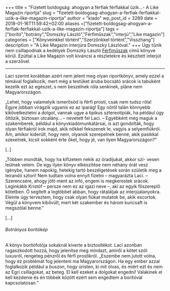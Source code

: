 +++
title = "Fizetett boldogság: ahogyan a férfiak férfiakkal űzik…- A Like Magazin riportja"
slug = "fizetett-boldogsag-ahogyan-a-ferfiak-ferfiakkal-uzik-a-like-magazin-riportja"
author = "kiado"
wp_post_id = 3289
date = 2018-01-16T11:59:42+02:00
aliases =["fizetett-boldogsag-ahogyan-a-ferfiak-ferfiakkal-uzik-a-like-magazin-riportja"]
tags = ["borító","botrány","Domszky László","Férfiműszak","interjú","Like magazin"]
categories = ["Könyveinkkel történt","Szerzőnkkel történt","Visszhang"]
description = "A Like Magazin interjúra Domszky Lászlóval."
+++
Úgy tűnik nem csillapodnak a kedélyek Domszky László <a href="https://adlibrum.hu/katalogus/Ferfimuszak.html">Férfiműszak</a> című könyve körül. Ezúttal a Like Magazin volt kíváncsi a részletekre és készített interjút a szerzővel.

<hr />

Laci szerint korábban azért nem jelent meg olyan riportkönyv, amely ezzel a témával foglalkozik, mert még a testüket áruba bocsátó srácok is tabuként kezelik ezt az egészet, s nem beszélnek róla senkinek, pláne nem Magyarországon.

„Lehet, hogy valamelyik ismerősöd is férfi prosti, csak nem tudsz róla! Egyre jobban virágzik ugyanis ez az iparág! Egy nőről talán könnyebb kikövetkeztetni a dolgot, vannak ugye a tipikus sztereotípiák, ha például úgy öltözik, biztosan utcalány… – nevetett fel Laci. – Egyébként még maguk a szakemberek, például a könyvkiadómunkatársai, is azt gondolták, hogy olyan férfiakról írok majd, akik nőkkel fekszenek le, vagyis a selyemfiúkról. Ám, amikor
kiderült, hogy nem, olyanok szerepelnek benne, akik pasikkal szexelnek, kicsit sokként érte őket, hogy jé, van ilyen Magyarországon?”

[..]

„Többen mondták, hogy ha kifizetem nekik az óradíjukat, akkor szí-
vesen leülnek velem. De egy ilyen könyv elkészítése nem néhány órát vesz igénybe, hanem napokig, hetekig tartó beszélgetések
során születik meg a leírandó sztori! Nem tudtam volna ennyit fizetni – magyarázta Laci. – Szerencsére, ahogy jött-ment az infó, engem is megkerestek srácok. Leginkább Kristóf – persze nem
ez az igazi neve –, aki az egyik főszereplő kötetben. Ő segített a legtöbbet abban, hogy rátaláljak az interjúalanyokra. Eleinte úgy terveztem, hogy csak olyan fiúkat mutatok be, akik escortok. Végül a könyvem kibővült, mert két szakember és három kuncsaft is megszólal benne.”

[...]
<h6>Botrányos borítókép</h6>
A könyv borítófotója sokaknál kiverte a biztosítékot. Laci azonban ragaszkodott hozzá, hogy jelenítse meg mindazt, amiről a kötet szól:
luxusról, rengeteg pénzről és férfi prostikról. „Eszembe nem jutott volna, hogy ez problémát fog jelenteni ma Magyarországon. Ha egy ember azzal foglalkozik például a buszon, hogy úristen, ki mit olvas, és miért ezt és nem az Egri csillagokat, az beteg. El kell ezeket a dolgokat engedni! Valakinek el kell kezdenie és én többek között ezért sem engedtem a borítóval kapcsolatosan.”